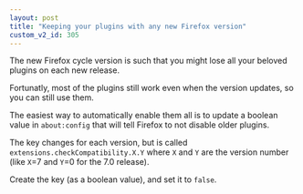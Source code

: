 ```yaml
---
layout: post
title: "Keeping your plugins with any new Firefox version"
custom_v2_id: 305
---
```


<p>The new Firefox cycle version is such that you might lose all your beloved plugins on each new release.</p>
<p>Fortunatly, most of the plugins still work even when the version updates, so you can still use them.</p>
<p>The easiest way to automatically enable them all is to update a boolean value in <code>about:config</code> that will tell Firefox to not disable older plugins.</p>
<p>The key changes for each version, but is called <code>extensions.checkCompatibility.X.Y</code> where <code>X</code> and <code>Y</code> are the version number (like <code>X</code>=7 and <code>Y</code>=0 for the 7.0 release).</p>
<p>Create the key (as a boolean value), and set it to <code>false</code>.</p>